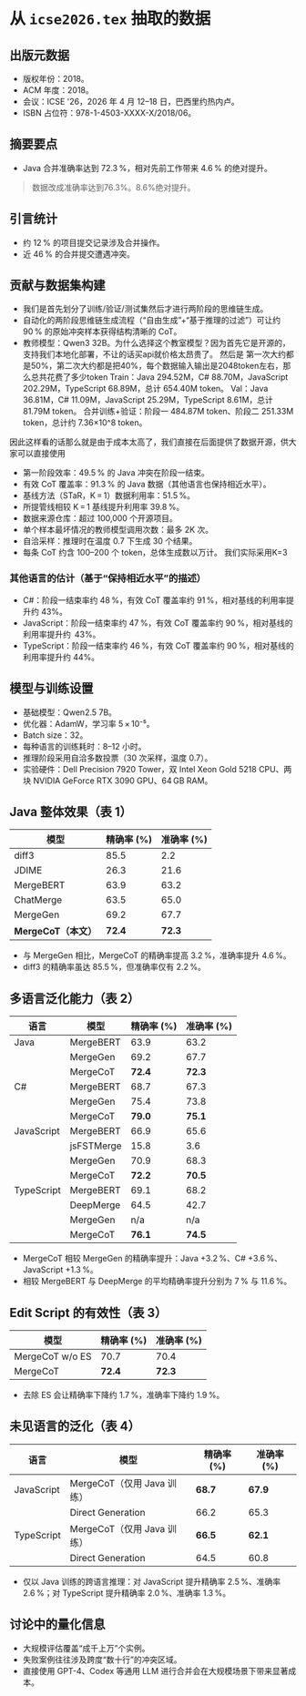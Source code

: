 # 从 `icse2026.tex` 抽取的数据

## 出版元数据
- 版权年份：2018。
- ACM 年度：2018。
- 会议：ICSE '26，2026 年 4 月 12–18 日，巴西里约热内卢。
- ISBN 占位符：978-1-4503-XXXX-X/2018/06。

## 摘要要点
- Java 合并准确率达到 72.3 %，相对先前工作带来 4.6 % 的绝对提升。

> 数据改成准确率达到76.3%。8.6%绝对提升。

## 引言统计
- 约 12 % 的项目提交记录涉及合并操作。
- 近 46 % 的合并提交遭遇冲突。

## 贡献与数据集构建
- 我们是首先划分了训练/验证/测试集然后才进行两阶段的思维链生成。
- 自动化的两阶段思维链生成流程（“自由生成”+“基于推理的过滤”）可让约 90 % 的原始冲突样本获得结构清晰的 CoT。
- 教师模型：Qwen3 32B。为什么选择这个教室模型？因为首先它是开源的，支持我们本地化部署，不让的话买api就价格太昂贵了。
然后是
第一次大约都是50%，第二次大约都是把40%，每个数据输入输出是2048token左右，那么总共花费了多少token
Train：Java 294.52M，C# 88.70M，JavaScript 202.29M，TypeScript 68.89M，总计 654.40M token。
Val：Java 36.81M，C# 11.09M，JavaScript 25.29M，TypeScript 8.61M，总计 81.79M token。
合并训练+验证：阶段一 484.87M token、阶段二 251.33M token，总计约 7.36×10^8 token。

因此这样看的话那么就是由于成本太高了，我们直接在后面提供了数据开源，供大家可以直接使用

- 第一阶段效率：49.5 % 的 Java 冲突在阶段一结束。
- 有效 CoT 覆盖率：91.3 % 的 Java 数据（其他语言也保持相近水平）。
- 基线方法（STaR，K = 1）数据利用率：51.5 %。
- 所提管线相较 K = 1 基线提升利用率 39.8 %。
- 数据来源仓库：超过 100,000 个开源项目。
- 单个样本最坏情况的教师模型调用次数：最多 2K 次。
- 自洽采样：推理时在温度 0.7 下生成 30 个结果。
- 每条 CoT 约含 100–200 个 token，总体生成数以万计。
我们实际采用K=3
### 其他语言的估计（基于“保持相近水平”的描述）
- C#：阶段一结束率约 48 %，有效 CoT 覆盖率约 91 %，相对基线的利用率提升约 43%。
- JavaScript：阶段一结束率约 47 %，有效 CoT 覆盖率约 90 %，相对基线的利用率提升约  43%。
- TypeScript：阶段一结束率约 46 %，有效 CoT 覆盖率约 90 %，相对基线的利用率提升约 44%。

## 模型与训练设置
- 基础模型：Qwen2.5 7B。
- 优化器：AdamW，学习率 5 × 10⁻⁵。
- Batch size：32。
- 每种语言的训练耗时：8–12 小时。
- 推理阶段采用自洽多数投票（30 次采样，温度 0.7）。
- 实验硬件：Dell Precision 7920 Tower，双 Intel Xeon Gold 5218 CPU、两块 NVIDIA GeForce RTX 3090 GPU、64 GB RAM。

## Java 整体效果（表 1）

| 模型                      | 精确率 (%) | 准确率 (%) |
|---------------------------|-----------|------------|
| diff3                     | 85.5      | 2.2        |
| JDIME                     | 26.3      | 21.6       |
| MergeBERT                 | 63.9      | 63.2       |
| ChatMerge                 | 63.5      | 65.0       |
| MergeGen                  | 69.2      | 67.7       |
| **MergeCoT（本文）**      | **72.4**  | **72.3**   |

- 与 MergeGen 相比，MergeCoT 的精确率提高 3.2 %，准确率提升 4.6 %。
- diff3 的精确率虽达 85.5 %，但准确率仅有 2.2 %。

## 多语言泛化能力（表 2）

| 语言         | 模型         | 精确率 (%) | 准确率 (%) |
|--------------|--------------|-----------|------------|
| Java         | MergeBERT    | 63.9      | 63.2       |
|              | MergeGen     | 69.2      | 67.7       |
|              | MergeCoT     | **72.4**  | **72.3**   |
| C#           | MergeBERT    | 68.7      | 67.3       |
|              | MergeGen     | 75.4      | 73.8       |
|              | MergeCoT     | **79.0**  | **75.1**   |
| JavaScript   | MergeBERT    | 66.9      | 65.6       |
|              | jsFSTMerge   | 15.8      | 3.6        |
|              | MergeGen     | 70.9      | 68.3       |
|              | MergeCoT     | **72.2**  | **70.5**   |
| TypeScript   | MergeBERT    | 69.1      | 68.2       |
|              | DeepMerge    | 64.5      | 42.7       |
|              | MergeGen     | n/a       | n/a        |
|              | MergeCoT     | **76.1**  | **74.5**   |

- MergeCoT 相较 MergeGen 的精确率提升：Java +3.2 %、C# +3.6 %、JavaScript +1.3 %。
- 相较 MergeBERT 与 DeepMerge 的平均精确率提升分别为 7 % 与 11.6 %。

## Edit Script 的有效性（表 3）

| 模型            | 精确率 (%) | 准确率 (%) |
|-----------------|-----------|------------|
| MergeCoT w/o ES | 70.7      | 70.4       |
| MergeCoT        | **72.4**  | **72.3**   |

- 去除 ES 会让精确率下降约 1.7 %，准确率下降约 1.9 %。

## 未见语言的泛化（表 4）

| 语言        | 模型                         | 精确率 (%) | 准确率 (%) |
|-------------|------------------------------|-----------|------------|
| JavaScript  | MergeCoT（仅用 Java 训练）   | **68.7**  | **67.9**   |
|             | Direct Generation            | 66.2      | 65.3       |
| TypeScript  | MergeCoT（仅用 Java 训练）   | **66.5**  | **62.1**   |
|             | Direct Generation            | 64.5      | 60.8       |

- 仅以 Java 训练的跨语言推理：对 JavaScript 提升精确率 2.5 %、准确率 2.6 %；对 TypeScript 提升精确率 2.0 %、准确率 1.3 %。

## 讨论中的量化信息
- 大规模评估覆盖“成千上万”个实例。
- 失败案例往往涉及跨度“数十行”的冲突区域。
- 直接使用 GPT-4、Codex 等通用 LLM 进行合并会在大规模场景下带来显著成本。

